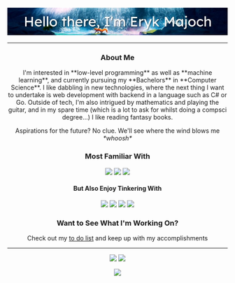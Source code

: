 <p align="center">
  <img src="https://github.com/ErykMajoch/ErykMajoch/blob/main/assets/banner.jpg"></img>
</p>

<hr>

<h3 align="center">About Me</h3>
<p align="center">
    I'm interested in **low-level programming** as well as **machine learning**, and currently pursuing my **Bachelors** in **Computer Science**. I like dabbling in new technologies, where the next thing I want to undertake is web development with backend in a language such as C# or Go. Outside of tech, I'm also intrigued by mathematics and playing the guitar, and in my spare time (which is a lot to ask for whilst doing a compsci degree...) I like reading fantasy books. 
</p>
<p align="center">
  Aspirations for the future? No clue. We'll see where the wind blows me <i>*whoosh*</i>
</p>

<h3 align="center">Most Familiar With</h3>
<p align="center">
  <img src="https://img.shields.io/badge/C%2B%2B-00599C?style=for-the-badge&logo=c%2B%2B&logoColor=white">
  <img src="https://img.shields.io/badge/Python-14354C?style=for-the-badge&logo=python&logoColor=white">
  <img src="https://img.shields.io/badge/Rust-000000?style=for-the-badge&logo=rust&logoColor=white">
</p>

<h4 align="center">But Also Enjoy Tinkering With</h4>
<p align="center">
  <img src="https://img.shields.io/badge/Ruby-CC342D?style=for-the-badge&logo=ruby&logoColor=white">
  <img src="https://img.shields.io/badge/java-%23ED8B00.svg?style=for-the-badge&logo=openjdk&logoColor=white">
  <img src="https://img.shields.io/badge/JavaScript-F7DF1E?style=for-the-badge&logo=javascript&logoColor=black">
  <img src="https://img.shields.io/badge/c-%2300599C.svg?style=for-the-badge&logo=c&logoColor=white">
</p>

<h3 align="center">Want to See What I'm Working On?</h3>
<p align="center">
  Check out my <a href="https://github.com/ErykMajoch/ToDoList">to do list</a> and keep up with my accomplishments
</p>

<hr>

<p align="center">
  <img src="https://img.shields.io/badge/Arch_Linux-1793D1?style=for-the-badge&logo=arch-linux&logoColor=white">
  <img src="https://img.shields.io/badge/Windows-0078D6?style=for-the-badge&logo=windows&logoColor=white">
</p>

<p align="center">
<img src="https://komarev.com/ghpvc/?username=ErykMajoch&&color=blueviolet&style=flat-square&label=Visitors">
</p>
